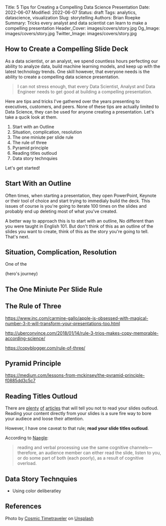 Title: 5 Tips for Creating a Compelling Data Science Presentation
Date: 2022-06-07
Modified: 2022-06-07
Status: draft
Tags: analytics, datascience, visualization
Slug: storytelling
Authors: Brian Roepke
Summary: Tricks every analyst and data scientist can learn to make a compelling presentation
Header_Cover: images/covers/story.jpg
Og_Image: images/covers/story.jpg
Twitter_Image: images/covers/story.jpg



## How to Create a Compelling Slide Deck

As a data scientist, or an analyst, we spend countless hours perfecting our ability to analyze data, build machine learning models, and keep up with the latest technology trends.  One skill however, that everyone needs is the ability to create a compelling data science presentation.

>I can not stress enough, that every Data Scientist, Analyst and Data Engineer needs to get good at building a compelling presentation.

Here are tips and tricks I've gathered over the years presenting to executives, customers, and peers.  None of these tips are actually limited to Data Science, they can be used for anyone creating a presentation.  Let's take a qucik look at them.

1. Start with an Outline
2. Situation, complication, resolution
3. The one miniute per slide rule
4. The rule of three
5. Pyramid principle
6. Reading titles outloud
7. Data story technquies

Let's get started! 

## Start With an Outline

Often times, when starting a presentation, they open PowerPoint, Keynote or their tool of choice and start trying to immedialy build the deck.  This issues of course is you're going to iterate 100 times on the slides and probably end up deleting most of what you've created.

A better way to approach this is to start with an outline, No different than you were taught in English 101.  But don't think of this as an outline of the slides you want to create, think of this as the story you're going to tell.  That's next.

## Situation, Complication, Resolution

One of the 

(hero's journey)

## The One Miniute Per Slide Rule


## The Rule of Three

https://www.inc.com/carmine-gallo/apple-is-obsessed-with-magical-number-3-it-will-transform-your-presentations-too.html

http://uberconvince.com/2018/01/14/rule-3-trios-makes-copy-memorable-according-science/

https://copyblogger.com/rule-of-three/


## Pyramid Principle

https://medium.com/lessons-from-mckinsey/the-pyramid-principle-f0885dd3c5c7

## Reading Titles Outloud

There are [plenty](https://hbr.org/2013/06/how-to-give-a-killer-presentation) [of](https://www.inc.com/jason-aten/please-stop-reading-off-your-powerpoint-slides-heres-what-to-do-instead.html) [articles](https://www.techwell.com/2013/10/give-better-presentation-don-t-read-your-slides) that will tell you not to read your slides outloud.  Reading your content directly from your slides is a sure fire way to bore your audiece and loose their attention.

However, I have one caveat to that rule; **read your slide titles outloud**.  

According to [Naegle](https://doi.org/10.1371/journal.pcbi.1009554): 

>reading and verbal processing use the same cognitive channels—therefore, an audience member can either read the slide, listen to you, or do some part of both (each poorly), as a result of cognitive overload.




## Data Story Technquies


* Using color deliberatley


## References

Photo by <a href="https://unsplash.com/@cosmictimetraveler?utm_source=unsplash&utm_medium=referral&utm_content=creditCopyText">Cosmic Timetraveler</a> on <a href="https://unsplash.com/@cosmictimetraveler?utm_source=unsplash&utm_medium=referral&utm_content=creditCopyText">Unsplash</a>



